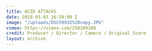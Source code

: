 ```yaml
---
title: ACID ATTACKS
date: 2018-03-03 16:50:00 Z
image: "/uploads/DSCF0932%20copy.JPG"
vimeo: https://vimeo.com/258109108
credit: Producer / Director / Camera / Original Score
layout: archive
---
```


